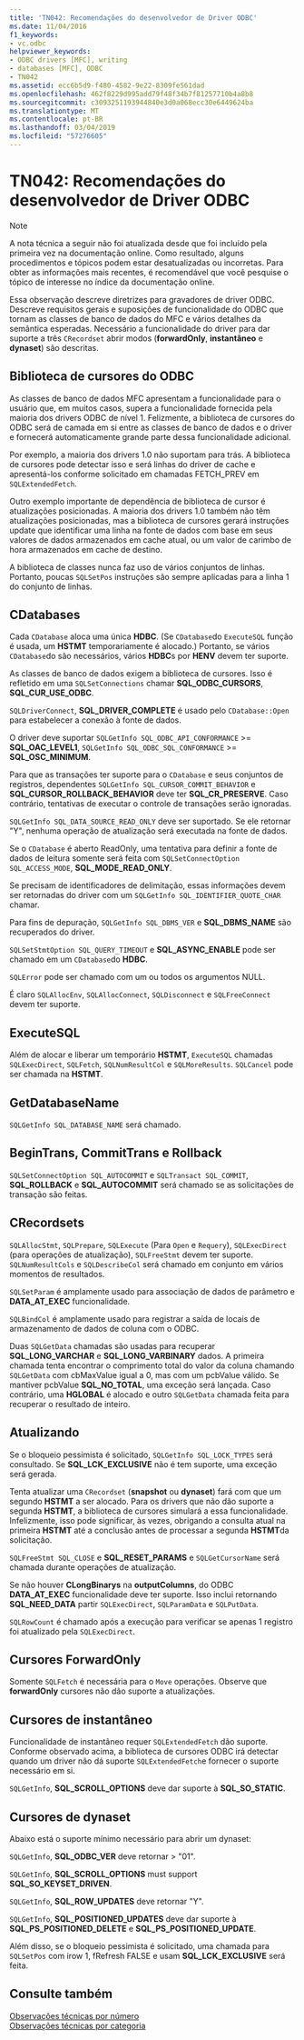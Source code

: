 ```yaml
---
title: 'TN042: Recomendações do desenvolvedor de Driver ODBC'
ms.date: 11/04/2016
f1_keywords:
- vc.odbc
helpviewer_keywords:
- ODBC drivers [MFC], writing
- databases [MFC], ODBC
- TN042
ms.assetid: ecc6b5d9-f480-4582-9e22-8309fe561dad
ms.openlocfilehash: 462f8229d995add79f48f34b7f81257710b4a8b8
ms.sourcegitcommit: c3093251193944840e3d0a068ecc30e6449624ba
ms.translationtype: MT
ms.contentlocale: pt-BR
ms.lasthandoff: 03/04/2019
ms.locfileid: "57276605"
---
```

# <a name="tn042-odbc-driver-developer-recommendations"></a>TN042: Recomendações do desenvolvedor de Driver ODBC

> [!NOTE]
>  A nota técnica a seguir não foi atualizada desde que foi incluído pela primeira vez na documentação online. Como resultado, alguns procedimentos e tópicos podem estar desatualizadas ou incorretas. Para obter as informações mais recentes, é recomendável que você pesquise o tópico de interesse no índice da documentação online.

Essa observação descreve diretrizes para gravadores de driver ODBC. Descreve requisitos gerais e suposições de funcionalidade do ODBC que tornam as classes de banco de dados do MFC e vários detalhes da semântica esperadas. Necessário a funcionalidade do driver para dar suporte a três `CRecordset` abrir modos (**forwardOnly**, **instantâneo** e **dynaset**) são descritas.

## <a name="odbcs-cursor-library"></a>Biblioteca de cursores do ODBC

As classes de banco de dados MFC apresentam a funcionalidade para o usuário que, em muitos casos, supera a funcionalidade fornecida pela maioria dos drivers ODBC de nível 1. Felizmente, a biblioteca de cursores do ODBC será de camada em si entre as classes de banco de dados e o driver e fornecerá automaticamente grande parte dessa funcionalidade adicional.

Por exemplo, a maioria dos drivers 1.0 não suportam para trás. A biblioteca de cursores pode detectar isso e será linhas do driver de cache e apresentá-los conforme solicitado em chamadas FETCH_PREV em `SQLExtendedFetch`.

Outro exemplo importante de dependência de biblioteca de cursor é atualizações posicionadas. A maioria dos drivers 1.0 também não têm atualizações posicionadas, mas a biblioteca de cursores gerará instruções update que identificar uma linha na fonte de dados com base em seus valores de dados armazenados em cache atual, ou um valor de carimbo de hora armazenados em cache de destino.

A biblioteca de classes nunca faz uso de vários conjuntos de linhas. Portanto, poucas `SQLSetPos` instruções são sempre aplicadas para a linha 1 do conjunto de linhas.

## <a name="cdatabases"></a>CDatabases

Cada `CDatabase` aloca uma única **HDBC**. (Se `CDatabase`do `ExecuteSQL` função é usada, um **HSTMT** temporariamente é alocado.) Portanto, se vários `CDatabase`do são necessários, vários **HDBC**s por **HENV** devem ter suporte.

As classes de banco de dados exigem a biblioteca de cursores. Isso é refletido em uma `SQLSetConnections` chamar **SQL_ODBC_CURSORS**, **SQL_CUR_USE_ODBC**.

`SQLDriverConnect`, **SQL_DRIVER_COMPLETE** é usado pelo `CDatabase::Open` para estabelecer a conexão à fonte de dados.

O driver deve suportar `SQLGetInfo SQL_ODBC_API_CONFORMANCE`  >=  **SQL_OAC_LEVEL1**, `SQLGetInfo SQL_ODBC_SQL_CONFORMANCE`  >=  **SQL_OSC_MINIMUM**.

Para que as transações ter suporte para o `CDatabase` e seus conjuntos de registros, dependentes `SQLGetInfo SQL_CURSOR_COMMIT_BEHAVIOR` e **SQL_CURSOR_ROLLBACK_BEHAVIOR** deve ter **SQL_CR_PRESERVE**. Caso contrário, tentativas de executar o controle de transações serão ignoradas.

`SQLGetInfo SQL_DATA_SOURCE_READ_ONLY` deve ser suportado. Se ele retornar "Y", nenhuma operação de atualização será executada na fonte de dados.

Se o `CDatabase` é aberto ReadOnly, uma tentativa para definir a fonte de dados de leitura somente será feita com `SQLSetConnectOption SQL_ACCESS_MODE`, **SQL_MODE_READ_ONLY**.

Se precisam de identificadores de delimitação, essas informações devem ser retornadas do driver com um `SQLGetInfo SQL_IDENTIFIER_QUOTE_CHAR` chamar.

Para fins de depuração, `SQLGetInfo SQL_DBMS_VER` e **SQL_DBMS_NAME** são recuperados do driver.

`SQLSetStmtOption SQL_QUERY_TIMEOUT` e **SQL_ASYNC_ENABLE** pode ser chamado em um `CDatabase`do **HDBC**.

`SQLError` pode ser chamado com um ou todos os argumentos NULL.

É claro `SQLAllocEnv`, `SQLAllocConnect`, `SQLDisconnect` e `SQLFreeConnect` devem ter suporte.

## <a name="executesql"></a>ExecuteSQL

Além de alocar e liberar um temporário **HSTMT**, `ExecuteSQL` chamadas `SQLExecDirect`, `SQLFetch`, `SQLNumResultCol` e `SQLMoreResults`. `SQLCancel` pode ser chamada na **HSTMT**.

## <a name="getdatabasename"></a>GetDatabaseName

`SQLGetInfo SQL_DATABASE_NAME` será chamado.

## <a name="begintrans-committrans-rollback"></a>BeginTrans, CommitTrans e Rollback

`SQLSetConnectOption SQL_AUTOCOMMIT` e `SQLTransact SQL_COMMIT`, **SQL_ROLLBACK** e **SQL_AUTOCOMMIT** será chamado se as solicitações de transação são feitas.

## <a name="crecordsets"></a>CRecordsets

`SQLAllocStmt`, `SQLPrepare`, `SQLExecute` (Para `Open` e `Requery`), `SQLExecDirect` (para operações de atualização), `SQLFreeStmt` devem ter suporte. `SQLNumResultCols` e `SQLDescribeCol` será chamado em conjunto em vários momentos de resultados.

`SQLSetParam` é amplamente usado para associação de dados de parâmetro e **DATA_AT_EXEC** funcionalidade.

`SQLBindCol` é amplamente usado para registrar a saída de locais de armazenamento de dados de coluna com o ODBC.

Duas `SQLGetData` chamadas são usadas para recuperar **SQL_LONG_VARCHAR** e **SQL_LONG_VARBINARY** dados. A primeira chamada tenta encontrar o comprimento total do valor da coluna chamando `SQLGetData` com cbMaxValue igual a 0, mas com um pcbValue válido. Se mantiver pcbValue **SQL_NO_TOTAL**, uma exceção será lançada. Caso contrário, uma **HGLOBAL** é alocado e outro `SQLGetData` chamada feita para recuperar o resultado de inteiro.

## <a name="updating"></a>Atualizando

Se o bloqueio pessimista é solicitado, `SQLGetInfo SQL_LOCK_TYPES` será consultado. Se **SQL_LCK_EXCLUSIVE** não é tem suporte, uma exceção será gerada.

Tenta atualizar uma `CRecordset` (**snapshot** ou **dynaset**) fará com que um segundo **HSTMT** a ser alocado. Para os drivers que não dão suporte a segunda **HSTMT**, a biblioteca de cursores simulará a essa funcionalidade. Infelizmente, isso pode significar, às vezes, obrigando a consulta atual na primeira **HSTMT** até a conclusão antes de processar a segunda **HSTMT**da solicitação.

`SQLFreeStmt SQL_CLOSE` e **SQL_RESET_PARAMS** e `SQLGetCursorName` será chamada durante operações de atualização.

Se não houver **CLongBinarys** na **outputColumns**, do ODBC **DATA_AT_EXEC** funcionalidade deve ter suporte. Isso inclui retornando **SQL_NEED_DATA** partir `SQLExecDirect`, `SQLParamData` e `SQLPutData`.

`SQLRowCount` é chamado após a execução para verificar se apenas 1 registro foi atualizado pela `SQLExecDirect`.

## <a name="forwardonly-cursors"></a>Cursores ForwardOnly

Somente `SQLFetch` é necessária para o `Move` operações. Observe que **forwardOnly** cursores não dão suporte a atualizações.

## <a name="snapshot-cursors"></a>Cursores de instantâneo

Funcionalidade de instantâneo requer `SQLExtendedFetch` dão suporte. Conforme observado acima, a biblioteca de cursores ODBC irá detectar quando um driver não dá suporte `SQLExtendedFetch`e fornecer o suporte necessário em si.

`SQLGetInfo`, **SQL_SCROLL_OPTIONS** deve dar suporte à **SQL_SO_STATIC**.

## <a name="dynaset-cursors"></a>Cursores de dynaset

Abaixo está o suporte mínimo necessário para abrir um dynaset:

`SQLGetInfo`, **SQL_ODBC_VER** deve retornar > "01".

`SQLGetInfo`, **SQL_SCROLL_OPTIONS** must support **SQL_SO_KEYSET_DRIVEN**.

`SQLGetInfo`, **SQL_ROW_UPDATES** deve retornar "Y".

`SQLGetInfo`, **SQL_POSITIONED_UPDATES** deve dar suporte à **SQL_PS_POSITIONED_DELETE** e **SQL_PS_POSITIONED_UPDATE**.

Além disso, se o bloqueio pessimista é solicitado, uma chamada para `SQLSetPos` com irow 1, fRefresh FALSE e usam **SQL_LCK_EXCLUSIVE** será feita.

## <a name="see-also"></a>Consulte também

[Observações técnicas por número](../mfc/technical-notes-by-number.md)<br/>
[Observações técnicas por categoria](../mfc/technical-notes-by-category.md)
